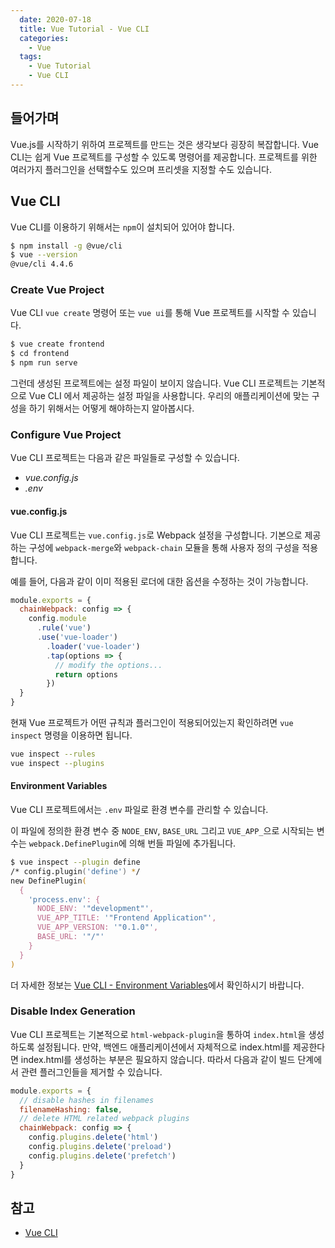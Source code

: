 ```yaml
---
  date: 2020-07-18
  title: Vue Tutorial - Vue CLI
  categories:
    - Vue
  tags:
    - Vue Tutorial
    - Vue CLI
---
```


## 들어가며
Vue.js를 시작하기 위하여 프로젝트를 만드는 것은 생각보다 굉장히 복잡합니다. Vue CLI는 쉽게 Vue 프로젝트를 구성할 수 있도록 명령어를 제공합니다. 프로젝트를 위한 여러가지 플러그인을 선택할수도 있으며 프리셋을 지정할 수도 있습니다.

## Vue CLI  
Vue CLI를 이용하기 위해서는 `npm`이 설치되어 있어야 합니다.

```sh
$ npm install -g @vue/cli
$ vue --version
@vue/cli 4.4.6
```

### Create Vue Project  
Vue CLI `vue create` 명령어 또는 `vue ui`를 통해 Vue 프로젝트를 시작할 수 있습니다.

```zsh
$ vue create frontend
$ cd frontend
$ npm run serve
```

그런데 생성된 프로젝트에는 설정 파일이 보이지 않습니다. Vue CLI 프로젝트는 기본적으로 Vue CLI 에서 제공하는 설정 파일을 사용합니다. 우리의 애플리케이션에 맞는 구성을 하기 위해서는 어떻게 해야하는지 알아봅시다.

### Configure Vue Project  
Vue CLI 프로젝트는 다음과 같은 파일들로 구성할 수 있습니다.

- *vue.config.js*
- *.env*

#### vue.config.js  
Vue CLI 프로젝트는 `vue.config.js`로 Webpack 설정을 구성합니다. 기본으로 제공하는 구성에 `webpack-merge`와 `webpack-chain` 모듈을 통해 사용자 정의 구성을 적용합니다.

예를 들어, 다음과 같이 이미 적용된 로더에 대한 옵션을 수정하는 것이 가능합니다.

```js vue.config.js
module.exports = {
  chainWebpack: config => {
    config.module
      .rule('vue')
      .use('vue-loader')
        .loader('vue-loader')
        .tap(options => {
          // modify the options...
          return options
        })
  }
}
```

현재 Vue 프로젝트가 어떤 규칙과 플러그인이 적용되어있는지 확인하려면 `vue inspect` 명령을 이용하면 됩니다.

```sh
vue inspect --rules
vue inspect --plugins
```

#### Environment Variables  
Vue CLI 프로젝트에서는 `.env` 파일로 환경 변수를 관리할 수 있습니다.

이 파일에 정의한 환경 변수 중 `NODE_ENV`, `BASE_URL` 그리고 `VUE_APP_`으로 시작되는 변수는 `webpack.DefinePlugin`에 의해 번들 파일에 추가됩니다.

```zsh
$ vue inspect --plugin define
/* config.plugin('define') */
new DefinePlugin(
  {
    'process.env': {
      NODE_ENV: '"development"',
      VUE_APP_TITLE: '"Frontend Application"',
      VUE_APP_VERSION: '"0.1.0"',
      BASE_URL: '"/"'
    }
  }
)
```

더 자세한 정보는 [Vue CLI - Environment Variables](https://cli.vuejs.org/guide/mode-and-env.html#environment-variables)에서 확인하시기 바랍니다.

### Disable Index Generation
Vue CLI 프로젝트는 기본적으로 `html-webpack-plugin`을 통하여 `index.html`을 생성하도록 설정됩니다. 만약, 백엔드 애플리케이션에서 자체적으로 index.html를 제공한다면 index.html를 생성하는 부분은 필요하지 않습니다. 따라서 다음과 같이 빌드 단계에서 관련 플러그인들을 제거할 수 있습니다.

```js vue.config.js
module.exports = {
  // disable hashes in filenames
  filenameHashing: false,
  // delete HTML related webpack plugins
  chainWebpack: config => {
    config.plugins.delete('html')
    config.plugins.delete('preload')
    config.plugins.delete('prefetch')
  }
}
```

## 참고
- [Vue CLI](https://cli.vuejs.org/)

